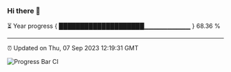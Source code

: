 ### Hi there 👋

⏳ Year progress { ████████████████████▁▁▁▁▁▁▁▁▁▁ } 68.36 %

---

⏰ Updated on Thu, 07 Sep 2023 12:19:31 GMT

![Progress Bar CI](https://github.com/liununu/liununu/workflows/Progress%20Bar%20CI/badge.svg)
